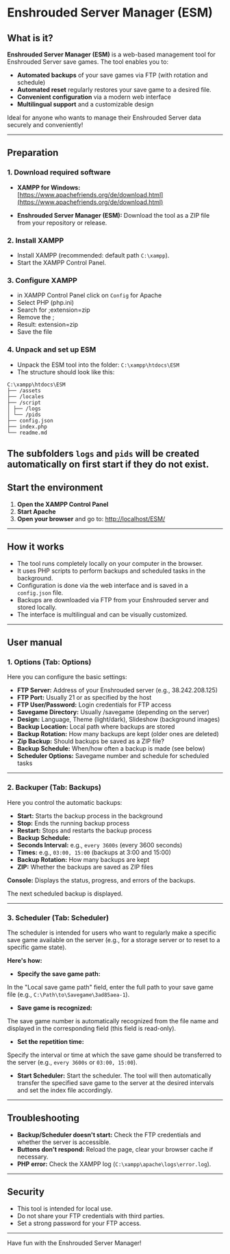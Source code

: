 # Enshrouded Server Manager (ESM)

## What is it?

**Enshrouded Server Manager (ESM)** is a web-based management tool for Enshrouded Server save games.
The tool enables you to:
- **Automated backups** of your save games via FTP (with rotation and schedule)
- **Automated reset** regularly restores your save game to a desired file.
- **Convenient configuration** via a modern web interface
- **Multilingual support** and a customizable design

Ideal for anyone who wants to manage their Enshrouded Server data securely and conveniently!

---

## Preparation

### 1. **Download required software**

- **XAMPP for Windows:**
[https://www.apachefriends.org/de/download.html](https://www.apachefriends.org/de/download.html)

- **Enshrouded Server Manager (ESM):**
Download the tool as a ZIP file from your repository or release.

### 2. **Install XAMPP**

- Install XAMPP (recommended: default path `C:\xampp`).
- Start the XAMPP Control Panel.

### 3. **Configure XAMPP**

- in XAMPP Control Panel click on `Config` for Apache
- Select PHP (php.ini)
- Search for ;extension=zip
- Remove the ;
- Result: extension=zip
- Save the file

### 4. **Unpack and set up ESM**

- Unpack the ESM tool into the folder:
`C:\xampp\htdocs\ESM`
- The structure should look like this:
```
C:\xampp\htdocs\ESM
├── /assets
├── /locales
├── /script
│ ├── /logs
│ └── /pids
├── config.json
├── index.php
└── readme.md
```
The subfolders `logs` and `pids` will be created automatically on first start if they do not exist.
---

## Start the environment

1. **Open the XAMPP Control Panel**
2. **Start Apache**
3. **Open your browser** and go to:
[http://localhost/ESM/](http://localhost/ESM/)

---

## How it works

- The tool runs completely locally on your computer in the browser.
- It uses PHP scripts to perform backups and scheduled tasks in the background.
- Configuration is done via the web interface and is saved in a `config.json` file.
- Backups are downloaded via FTP from your Enshrouded server and stored locally.
- The interface is multilingual and can be visually customized.

---

## User manual

### **1. Options (Tab: Options)**

Here you can configure the basic settings:

- **FTP Server:** Address of your Enshrouded server (e.g., 38.242.208.125)
- **FTP Port:** Usually 21 or as specified by the host
- **FTP User/Password:** Login credentials for FTP access
- **Savegame Directory:** Usually /savegame (depending on the server)
- **Design:** Language, Theme (light/dark), Slideshow (background images)
- **Backup Location:** Local path where backups are stored
- **Backup Rotation:** How many backups are kept (older ones are deleted)
- **Zip Backup:** Should backups be saved as a ZIP file?
- **Backup Schedule:** When/how often a backup is made (see below)
- **Scheduler Options:** Savegame number and schedule for scheduled tasks

---

### **2. Backuper (Tab: Backups)**

Here you control the automatic backups:

- **Start:** Starts the backup process in the background
- **Stop:** Ends the running backup process
- **Restart:** Stops and restarts the backup process
- **Backup Schedule:**
- **Seconds Interval:** e.g., `every 3600s` (every 3600 seconds)
- **Times:** e.g., `03:00, 15:00` (backups at 3:00 and 15:00)
- **Backup Rotation:** How many backups are kept
- **ZIP:** Whether the backups are saved as ZIP files

**Console:**
Displays the status, progress, and errors of the backups.

The next scheduled backup is displayed.

---

### **3. Scheduler (Tab: Scheduler)**

The scheduler is intended for users who want to regularly make a specific save game available on the server (e.g., for a storage server or to reset to a specific game state).

**Here's how:**

- **Specify the save game path:**

In the "Local save game path" field, enter the full path to your save game file (e.g., `C:\Path\to\Savegame\3ad85aea-1`).

- **Save game is recognized:**

The save game number is automatically recognized from the file name and displayed in the corresponding field (this field is read-only).

- **Set the repetition time:**

Specify the interval or time at which the save game should be transferred to the server (e.g., `every 3600s` or `03:00, 15:00`).

- **Start Scheduler:**
Start the scheduler. The tool will then automatically transfer the specified save game to the server at the desired intervals and set the index file accordingly.

---

## Troubleshooting

- **Backup/Scheduler doesn't start:**
Check the FTP credentials and whether the server is accessible.
- **Buttons don't respond:**
Reload the page, clear your browser cache if necessary.
- **PHP error:**
Check the XAMPP log (`C:\xampp\apache\logs\error.log`).

---

## Security

- This tool is intended for local use.
- Do not share your FTP credentials with third parties.
- Set a strong password for your FTP access.

---

Have fun with the Enshrouded Server Manager!

